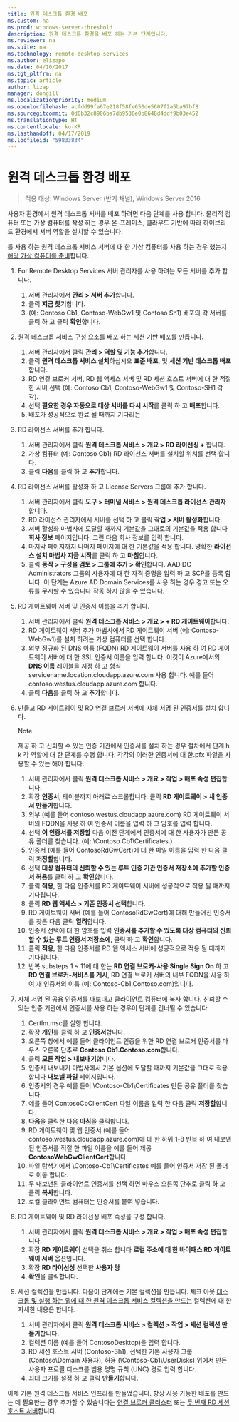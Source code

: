 ```yaml
---
title: 원격 데스크톱 환경 배포
ms.custom: na
ms.prod: windows-server-threshold
description: 원격 데스크톱 환경을 배포 하는 기본 단계입니다.
ms.reviewer: na
ms.suite: na
ms.technology: remote-desktop-services
ms.author: elizapo
ms.date: 04/10/2017
ms.tgt_pltfrm: na
ms.topic: article
author: lizap
manager: dongill
ms.localizationpriority: medium
ms.openlocfilehash: acfdd99fa67e218f58fe650de5607f2a5ba97bf8
ms.sourcegitcommit: 0d0b32c8986ba7db9536e0b8648d4ddf9b03e452
ms.translationtype: HT
ms.contentlocale: ko-KR
ms.lasthandoff: 04/17/2019
ms.locfileid: "59833834"
---
```

# <a name="deploy-your-remote-desktop-environment"></a>원격 데스크톱 환경 배포

>적용 대상: Windows Server (반기 채널), Windows Server 2016

사용자 환경에서 원격 데스크톱 서버를 배포 하려면 다음 단계를 사용 합니다. 물리적 컴퓨터 또는 가상 컴퓨터를 작성 하는 경우 온-프레미스, 클라우드 기반에 따라 하이브리드 환경에서 서버 역할을 설치할 수 있습니다. 

를 사용 하는 원격 데스크톱 서비스 서버에 대 한 가상 컴퓨터를 사용 하는 경우 했는지 [해당 가상 컴퓨터를 준비](rds-prepare-vms.md)합니다.
  
  
1.  For Remote Desktop Services 서버 관리자를 사용 하려는 모든 서버를 추가 합니다.  
    1.  서버 관리자에서 **관리 > 서버 추가**합니다.  
    2.  클릭 **지금 찾기**합니다.  
    3.  (예: Contoso Cb1, Contoso-WebGw1 및 Contoso Sh1) 배포의 각 서버를 클릭 하 고 클릭 **확인**합니다.  
2.  원격 데스크톱 서비스 구성 요소를 배포 하는 세션 기반 배포를 만듭니다.  
    1.  서버 관리자에서 클릭 **관리 > 역할 및 기능 추가**합니다.  
    2.  클릭 **원격 데스크톱 서비스 설치**하십시오 **표준 배포**, 및 **세션 기반 데스크톱 배포**합니다.  
    3.  RD 연결 브로커 서버, RD 웹 액세스 서버 및 RD 세션 호스트 서버에 대 한 적절 한 서버 선택 (예: Contoso Cb1, Contoso-WebGw1 및 Contoso-SH1 각각).  
    4.  선택 **필요한 경우 자동으로 대상 서버를 다시 시작**를 클릭 하 고 **배포**합니다.  
    5.  배포가 성공적으로 완료 될 때까지 기다리는  
3.  RD 라이선스 서버를 추가 합니다.  
    1.  서버 관리자에서 클릭 **원격 데스크톱 서비스 > 개요 > RD 라이선싱 +** 합니다.  
    2.  가상 컴퓨터 (예: Contoso Cb1) RD 라이선스 서버를 설치할 위치를 선택 합니다.  
    3.  클릭 **다음**를 클릭 하 고 **추가**합니다.  
4.  RD 라이선스 서버를 활성화 하 고 License Servers 그룹에 추가 합니다.  
    1.  서버 관리자에서 클릭 **도구 > 터미널 서비스 > 원격 데스크톱 라이선스 관리자**합니다.  
    2.  RD 라이선스 관리자에서 서버를 선택 하 고 클릭 **작업 > 서버 활성화**합니다.  
    3.  서버 활성화 마법사에 도달할 때까지 기본값을 그대로의 기본값을 적용 합니다 **회사 정보** 페이지입니다. 그런 다음 회사 정보를 입력 합니다.  
    4.  마지막 페이지까지 나머지 페이지에 대 한 기본값을 적용 합니다. 명확한 **라이선스 설치 마법사 지금 시작**를 클릭 하 고 **마침**합니다.  
    5.  클릭 **동작 > 구성을 검토 > 그룹에 추가 > 확인**합니다. AAD DC Administrators 그룹의 사용자에 대 한 자격 증명을 입력 하 고 SCP를 등록 합니다. 이 단계는 Azure AD Domain Services를 사용 하는 경우 경고 또는 오류를 무시할 수 있습니다 작동 하지 않을 수 있습니다.  
5.  RD 게이트웨이 서버 및 인증서 이름을 추가 합니다.  
    1.  서버 관리자에서 클릭 **원격 데스크톱 서비스 > 개요 > + RD 게이트웨이**합니다.  
    2.  RD 게이트웨이 서버 추가 마법사에서 RD 게이트웨이 서버 (예: Contoso-WebGw1)를 설치 하려는 가상 컴퓨터를 선택 합니다.  
    3.  외부 정규화 된 DNS 이름 (FQDN) RD 게이트웨이 서버를 사용 하 여 RD 게이트웨이 서버에 대 한 SSL 인증서 이름을 입력 합니다. 이것이 Azure에서의 **DNS 이름** 레이블을 지정 하 고 형식 servicename.location.cloudapp.azure.com 사용 합니다. 예를 들어 contoso.westus.cloudapp.azure.com 합니다.  
    4.  클릭 **다음**를 클릭 하 고 **추가**합니다.
6.  만들고 RD 게이트웨이 및 RD 연결 브로커 서버에 자체 서명 된 인증서를 설치 합니다.

       > [!NOTE]
       > 제공 하 고 신뢰할 수 있는 인증 기관에서 인증서를 설치 하는 경우 절차에서 단계 h k 각 역할에 대 한 단계를 수행 합니다. 각각의 이러한 인증서에 대 한.pfx 파일을 사용할 수 있는 해야 합니다.
       
    1.  서버 관리자에서 클릭 **원격 데스크톱 서비스 > 개요 > 작업 > 배포 속성 편집**합니다.  
    2.  확장 **인증서**, 테이블까지 아래로 스크롤합니다. 클릭 **RD 게이트웨이 > 새 인증서 만들기**합니다.  
    3.  외부 (예를 들어 contoso.westus.cloudapp.azure.com) RD 게이트웨이 서버의 FQDN을 사용 하 여 인증서 이름을 입력 하 고 암호를 입력 합니다.  
    4.  선택 **이 인증서를 저장할** 다음 이전 단계에서 인증서에 대 한 사용자가 만든 공유 폴더를 찾습니다. (예: \Contoso Cb1\Certificates.)  
    5.  인증서 (예를 들어 ContosoRdGwCert)에 대 한 파일 이름을 입력 한 다음 클릭 **저장할**합니다.  
    6.  선택 **대상 컴퓨터의 신뢰할 수 있는 루트 인증 기관 인증서 저장소에 추가할 인증서 허용**를 클릭 하 고 **확인**합니다.  
    7.  클릭 **적용**, 한 다음 인증서를 RD 게이트웨이 서버에 성공적으로 적용 될 때까지 기다립니다.  
    8.  클릭 **RD 웹 액세스 > 기존 인증서 선택**합니다.  
    9.  RD 게이트웨이 서버 (예를 들어 ContosoRdGwCert)에 대해 만들어진 인증서를 찾은 다음 클릭 **열려**합니다.  
    10. 인증서 선택에 대 한 암호를 입력 **인증서를 추가할 수 있도록 대상 컴퓨터의 신뢰할 수 있는 루트 인증서 저장소에**, 클릭 하 고 **확인**합니다.  
    11. 클릭 **적용**, 한 다음 인증서를 RD 웹 액세스 서버에 성공적으로 적용 될 때까지 기다립니다.  
    12. 반복 substeps 1 ~ 11에 대 한는 **RD 연결 브로커-사용 Single Sign On** 하 고 **RD 연결 브로커-서비스를 게시**, RD 연결 브로커 서버의 내부 FQDN을 사용 하 여 새 인증서의 이름 (예: Contoso-Cb1.Contoso.com)입니다.  
7.  자체 서명 된 공용 인증서를 내보내고 클라이언트 컴퓨터에 복사 합니다. 신뢰할 수 있는 인증 기관에서 인증서를 사용 하는 경우이 단계를 건너뛸 수 있습니다.  
    1.  Certlm.msc를 실행 합니다.  
    2.  확장 **개인**를 클릭 하 고 **인증서**합니다.  
    3.  오른쪽 창에서 예를 들어 클라이언트 인증을 위한 RD 연결 브로커 인증서를 마우스 오른쪽 단추로 **Contoso Cb1.Contoso.com**합니다.  
    4.  클릭 **모든 작업 > 내보내기**합니다.  
    5.  인증서 내보내기 마법사에서 기본 옵션에 도달할 때까지 기본값을 그대로 적용 합니다 **내보낼 파일** 페이지입니다.  
    6.  인증서의 경우 예를 들어 \Contoso-Cb1\Certificates 만든 공유 폴더를 찾습니다.  
    7.  예를 들어 ContosoCbClientCert 파일 이름을 입력 한 다음 클릭 **저장할**합니다.  
    8.  **다음**을 클릭한 다음 **마침**을 클릭합니다.  
    9.  RD 게이트웨이 및 웹 인증서 (예를 들어 contoso.westus.cloudapp.azure.com)에 대 한 하위 1-8 반복 하 여 내보낸된 인증서를 적절 한 파일 이름을 예를 들어 제공 **ContosoWebGwClientCert**합니다.  
    10. 파일 탐색기에서 \Contoso-Cb1\Certificates 예를 들어 인증서 저장 된 폴더로 이동 합니다.  
    11. 두 내보낸된 클라이언트 인증서를 선택 하면 마우스 오른쪽 단추로 클릭 하 고 클릭 **복사**합니다.  
    12. 로컬 클라이언트 컴퓨터는 인증서를 붙여 넣습니다.  
8.  RD 게이트웨이 및 RD 라이선싱 배포 속성을 구성 합니다.  
    1.  서버 관리자에서 클릭 **원격 데스크톱 서비스 > 개요 > 작업 > 배포 속성 편집**합니다.  
    2.  확장 **RD 게이트웨이** 선택을 취소 합니다 **로컬 주소에 대 한 바이패스 RD 게이트웨이 서버** 옵션입니다.  
    3.  확장 **RD 라이선싱** 선택한 **사용자 당**  
    4.  **확인**을 클릭합니다.  
10. 세션 컬렉션을 만듭니다. 다음이 단계에는 기본 컬렉션을 만듭니다. 체크 아웃 [데스크톱 및 실행 하는 앱에 대 한 원격 데스크톱 서비스 컬렉션을 만드는](rds-create-collection.md) 컬렉션에 대 한 자세한 내용은 합니다.
 
    1.  서버 관리자에서 클릭 **원격 데스크톱 서비스 > 컬렉션 > 작업 > 세션 컬렉션 만들기**합니다.  
    2.  컬렉션 이름 (예를 들어 ContosoDesktop)을 입력 합니다.  
    3.  RD 세션 호스트 서버 (Contoso-Sh1), 선택한 기본 사용자 그룹 (Contoso\Domain 사용자), 허용 (\Contoso-Cb1\UserDisks) 위에서 만든 사용자 프로필 디스크를 범용 명명 규칙 (UNC) 경로 입력 합니다.  
    4.  최대 크기를 설정 하 고 클릭 **만들기**합니다.  
  

이제 기본 원격 데스크톱 서비스 인프라를 만들었습니다. 항상 사용 가능한 배포를 만드는 데 필요한는 경우 추가할 수 있습니다는 [연결 브로커 클러스터](rds-connection-broker-cluster.md) 또는 [두 번째 RD 세션 호스트 서버](rds-scale-rdsh-farm.md)합니다.

